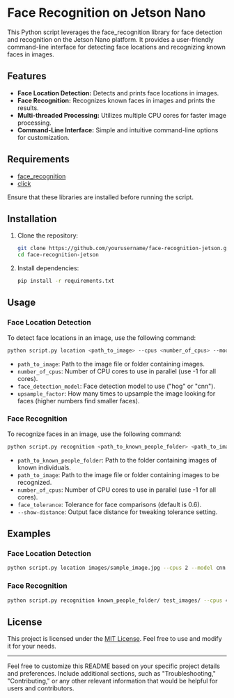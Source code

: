 # Face Recognition on Jetson Nano

This Python script leverages the face_recognition library for face detection and recognition on the Jetson Nano platform. It provides a user-friendly command-line interface for detecting face locations and recognizing known faces in images.

## Features

- **Face Location Detection:** Detects and prints face locations in images.
- **Face Recognition:** Recognizes known faces in images and prints the results.
- **Multi-threaded Processing:** Utilizes multiple CPU cores for faster image processing.
- **Command-Line Interface:** Simple and intuitive command-line options for customization.

## Requirements

- [face_recognition](https://github.com/ageitgey/face_recognition)
- [click](https://click.palletsprojects.com/)

Ensure that these libraries are installed before running the script.

## Installation

1. Clone the repository:

    ```bash
    git clone https://github.com/yourusername/face-recognition-jetson.git
    cd face-recognition-jetson
    ```

2. Install dependencies:

    ```bash
    pip install -r requirements.txt
    ```

## Usage

### Face Location Detection

To detect face locations in an image, use the following command:

```bash
python script.py location <path_to_image> --cpus <number_of_cpus> --model <face_detection_model> --upsample <upsample_factor>
```

- `path_to_image`: Path to the image file or folder containing images.
- `number_of_cpus`: Number of CPU cores to use in parallel (use -1 for all cores).
- `face_detection_model`: Face detection model to use ("hog" or "cnn").
- `upsample_factor`: How many times to upsample the image looking for faces (higher numbers find smaller faces).

### Face Recognition

To recognize faces in an image, use the following command:

```bash
python script.py recognition <path_to_known_people_folder> <path_to_image> --cpus <number_of_cpus> --tolerance <face_tolerance> --show-distance
```

- `path_to_known_people_folder`: Path to the folder containing images of known individuals.
- `path_to_image`: Path to the image file or folder containing images to be recognized.
- `number_of_cpus`: Number of CPU cores to use in parallel (use -1 for all cores).
- `face_tolerance`: Tolerance for face comparisons (default is 0.6).
- `--show-distance`: Output face distance for tweaking tolerance setting.

## Examples

### Face Location Detection

```bash
python script.py location images/sample_image.jpg --cpus 2 --model cnn --upsample 1
```

### Face Recognition

```bash
python script.py recognition known_people_folder/ test_images/ --cpus 4 --tolerance 0.5 --show-distance
```

## License

This project is licensed under the [MIT License](LICENSE). Feel free to use and modify it for your needs.

---

Feel free to customize this README based on your specific project details and preferences. Include additional sections, such as "Troubleshooting," "Contributing," or any other relevant information that would be helpful for users and contributors.
